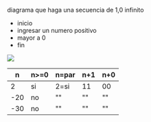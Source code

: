 diagrama que haga una secuencia de 1,0 infinito

* inicio
* ingresar un numero positivo
* mayor a  0
* fin
 
 
![](file:///D:/YED/DFP%20ACT16.jpg)  
  

<table>
<thead>
	<tr>
		<th>n</th>
		<th>n>=0</th>
		<th>n=par</th>
		<th>n+1</th>
		<th>n+0</th>
	</tr>
</thead>
<tbody>
	<tr>
		<td>2</td>
		<td>si</td>
		<td>2=si</td>
		<td>11</td>
		<td>00</td>
	</tr>
	    <td>-20</td>
		<td>no</td>
		<td>""</td>
		<td>""</td>
		<td>""</td>
	</tr>
	    <td>-30</td>
		<td>no</td>
		<td>""</td>
		<td>""</td>
		<td>""</td>
	</tr>
</tbody>
</table>


